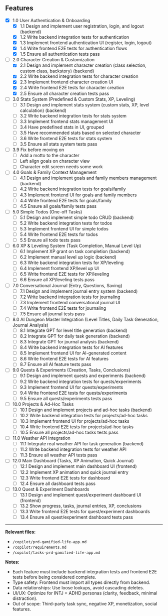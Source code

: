 ## Features

- [x] 1.0 User Authentication & Onboarding
  - [x] 1.1 Design and implement user registration, login, and logout (backend)
  - [x] 1.2 Write backend integration tests for authentication
  - [x] 1.3 Implement frontend authentication UI (register, login, logout)
  - [x] 1.4 Write frontend E2E tests for authentication flows
  - [x] 1.5 Ensure all authentication tests pass

- [ ] 2.0 Character Creation & Customization
  - [x] 2.1 Design and implement character creation (class selection, custom class, backstory) (backend)
  - [x] 2.2 Write backend integration tests for character creation
  - [x] 2.3 Implement frontend character creation UI
  - [x] 2.4 Write frontend E2E tests for character creation
  - [x] 2.5 Ensure all character creation tests pass

- [ ] 3.0 Stats System (Predefined & Custom Stats, XP, Leveling)
  - [ ] 3.1 Design and implement stats system (custom stats, XP, level calculation) (backend)
  - [ ] 3.2 Write backend integration tests for stats system
  - [ ] 3.3 Implement frontend stats management UI
  - [ ] 3.4 Have predefined stats in UI, grouped
  - [ ] 3.5 Have recommended stats based on selected character
  - [ ] 3.6 Write frontend E2E tests for stats system
  - [ ] 3.5 Ensure all stats system tests pass

- [ ] 3.9 Fix before moving on
  - [ ] Add a motto to the character
  - [ ] Left align goals on character view
  - [ ] Character edit screen needs some work
  
- [ ] 4.0 Goals & Family Context Management
  - [ ] 4.1 Design and implement goals and family members management (backend)
  - [ ] 4.2 Write backend integration tests for goals/family
  - [ ] 4.3 Implement frontend UI for goals and family members
  - [ ] 4.4 Write frontend E2E tests for goals/family
  - [ ] 4.5 Ensure all goals/family tests pass

- [ ] 5.0 Simple Todos (One-off Tasks)
  - [ ] 5.1 Design and implement simple todo CRUD (backend)
  - [ ] 5.2 Write backend integration tests for todos
  - [ ] 5.3 Implement frontend UI for simple todos
  - [ ] 5.4 Write frontend E2E tests for todos
  - [ ] 5.5 Ensure all todo tests pass

- [ ] 6.0 XP & Leveling System (Task Completion, Manual Level Up)
  - [ ] 6.1 Implement XP grant on task completion (backend)
  - [ ] 6.2 Implement manual level up logic (backend)
  - [ ] 6.3 Write backend integration tests for XP/leveling
  - [ ] 6.4 Implement frontend XP/level up UI
  - [ ] 6.5 Write frontend E2E tests for XP/leveling
  - [ ] 6.6 Ensure all XP/leveling tests pass

- [ ] 7.0 Conversational Journal (Entry, Questions, Saving)
  - [ ] 7.1 Design and implement journal entry system (backend)
  - [ ] 7.2 Write backend integration tests for journaling
  - [ ] 7.3 Implement frontend conversational journal UI
  - [ ] 7.4 Write frontend E2E tests for journaling
  - [ ] 7.5 Ensure all journal tests pass

- [ ] 8.0 AI Dungeon Master Integration (Level Titles, Daily Task Generation, Journal Analysis)
  - [ ] 8.1 Integrate GPT for level title generation (backend)
  - [ ] 8.2 Integrate GPT for daily task generation (backend)
  - [ ] 8.3 Integrate GPT for journal analysis (backend)
  - [ ] 8.4 Write backend integration tests for AI features
  - [ ] 8.5 Implement frontend UI for AI-generated content
  - [ ] 8.6 Write frontend E2E tests for AI features
  - [ ] 8.7 Ensure all AI feature tests pass

- [ ] 9.0 Quests & Experiments (Creation, Tasks, Conclusions)
  - [ ] 9.1 Design and implement quests and experiments (backend)
  - [ ] 9.2 Write backend integration tests for quests/experiments
  - [ ] 9.3 Implement frontend UI for quests/experiments
  - [ ] 9.4 Write frontend E2E tests for quests/experiments
  - [ ] 9.5 Ensure all quests/experiments tests pass

- [ ] 10.0 Projects & Ad-Hoc Tasks
  - [ ] 10.1 Design and implement projects and ad-hoc tasks (backend)
  - [ ] 10.2 Write backend integration tests for projects/ad-hoc tasks
  - [ ] 10.3 Implement frontend UI for projects/ad-hoc tasks
  - [ ] 10.4 Write frontend E2E tests for projects/ad-hoc tasks
  - [ ] 10.5 Ensure all projects/ad-hoc tasks tests pass

- [ ] 11.0 Weather API Integration
  - [ ] 11.1 Integrate real weather API for task generation (backend)
  - [ ] 11.2 Write backend integration tests for weather API
  - [ ] 11.3 Ensure all weather API tests pass

- [ ] 12.0 Main Dashboard (Tasks, XP Animation, Quick Journal)
  - [ ] 12.1 Design and implement main dashboard UI (frontend)
  - [ ] 12.2 Implement XP animation and quick journal entry
  - [ ] 12.3 Write frontend E2E tests for dashboard
  - [ ] 12.4 Ensure all dashboard tests pass

- [ ] 13.0 Quest & Experiment Dashboards
  - [ ] 13.1 Design and implement quest/experiment dashboard UI (frontend)
  - [ ] 13.2 Show progress, tasks, journal entries, XP, conclusions
  - [ ] 13.3 Write frontend E2E tests for quest/experiment dashboards
  - [ ] 13.4 Ensure all quest/experiment dashboard tests pass

---

**Relevant files:**
- `/copilot/prd-gamified-life-app.md`
- `/copilot/requirements.md`
- `/copilot/tasks-prd-gamified-life-app.md`

**Notes:**
- Each feature must include backend integration tests and frontend E2E tests before being considered complete.
- Type safety: Frontend must import all types directly from backend.
- Data relationships: Use loose lookups, avoid cascading deletes.
- UI/UX: Optimize for INTJ + ADHD personas (clarity, feedback, minimal distraction).
- Out of scope: Third-party task sync, negative XP, monetization, social features.
